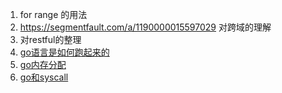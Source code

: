 1. for range 的用法
2. https://segmentfault.com/a/1190000015597029 对跨域的理解
3. 对restful的整理
4. [go语言是如何跑起来的](https://mp.weixin.qq.com/s?__biz=MjM5MDUwNTQwMQ==&mid=2257483812&idx=1&sn=3bc022cc699e24c0639e9ca6b321d552&chksm=a53918f2924e91e488c786c308353ee963df3e1bccb577bc9b03dd94f9551e4172401133becd&mpshare=1&scene=1&srcid=&key=510b2bd21a8a969b20e47c7693358a90af167dd62d840690ad4ade5055ba9d755880a0343a155953ed1d08cc44d0c290deeca91f9d621e4f1cd4569a4f66c615e3f9a0e7edbf7c3271f832e043117132&ascene=1&uin=MjEwMjA3MTA2NQ%3D%3D&devicetype=Windows+10&version=62060834&lang=zh_CN&pass_ticket=H4brR44nrECmMMcRH2Mu3Xmljhe1RnoC5EVUMsgppKV%2BXkPf488pLLjTIs71U9md)
5. [go内存分配](https://mp.weixin.qq.com/s?__biz=Mzg3MTA0NDQ1OQ==&mid=2247483927&idx=1&sn=62583380f2602947e64a34613abe7e35&chksm=ce85c613f9f24f05b709723845f9626a08ed0ef3a8ec9923cdbd76e6230359188e492224fef5&mpshare=1&scene=1&srcid=&key=510b2bd21a8a969be9f43a1c9aa128d465641b9fc30f4e6e0a19d11df6b21c2e9ac8c3da34af9152ecb738835861745282d575cdd0428ac5d68b9043cf6bc8f8f2febc51aee51a7872748d91c3e4db46&ascene=1&uin=MjEwMjA3MTA2NQ%3D%3D&devicetype=Windows+10&version=62060834&lang=zh_CN&pass_ticket=H4brR44nrECmMMcRH2Mu3Xmljhe1RnoC5EVUMsgppKV%2BXkPf488pLLjTIs71U9md)
6. [go和syscall](https://mp.weixin.qq.com/s?__biz=MzI1NDA3NzY4NA==&mid=2247485018&idx=2&sn=dfffee21768302c4f3dce06eaf10c874&chksm=e9cbf9c1debc70d71db87adaedf6e4957bb081fe4bf6a01a9a959a69c00a82e713e848197052&mpshare=1&scene=1&srcid=0708CMJJKHiLi3GKVMVxOy4k&key=510b2bd21a8a969b2d1d76fc3ad313003489427aba4bdccb1b5a99337064e3636257847e5f133e888e897152ce3ca770d2b74c597ebea2083f951194c16b37d70e5d712bba2ce1f496c265863016eb9b&ascene=1&uin=MjEwMjA3MTA2NQ%3D%3D&devicetype=Windows+10&version=62060834&lang=zh_CN&pass_ticket=H4brR44nrECmMMcRH2Mu3Xmljhe1RnoC5EVUMsgppKV%2BXkPf488pLLjTIs71U9md)